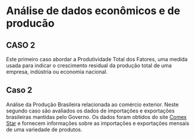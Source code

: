 # Análise de dados econômicos e de producão
 
 ## CASO 2

Este primeiro caso abordar a Produtividade Total dos Fatores, uma medida usada para indicar o crescimento residual da produção total de uma empresa, indústria ou economia nacional.
 
 ## Caso 2
 
 Análise da Produção Brasileira relacionada ao comércio exterior. Neste segundo caso são avaliados os dados de importações e exportações brasileiras mantidas pelo Governo. Os dados foram obtidos do site [Comex Star](http://comexstat.mdic.gov.br/pt/home) e fornecem informações sobre as importações e exportações mensais de uma variedade de produtos.